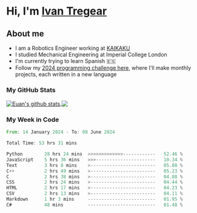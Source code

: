 # Hi, I'm [Ivan Tregear](https://www.linkedin.com/in/ivantregear/)

## About me

* I am a Robotics Engineer working at [KAIKAKU](https://github.com/KAIKAKU-AI)
* I studied Mechanical Engineering at Imperial College London
* I'm currently trying to learn Spanish :es:
* Follow my [2024 programming challenge here](https://github.com/ITregear?tab=repositories), where I'll make monthly projects, each written in a new language


### My GitHub Stats

<a href="#my-github-stats">
  <img align="center" src="https://github-readme-stats.vercel.app/api?username=itregear&count_private=true&show_icons=true&include_all_commits=true&theme=material-palenight" alt="Euan's github stats" />
</a>

<a href="#my-github-stats">
  <img align="center" src="https://github-readme-stats.vercel.app/api/top-langs/?username=itregear&layout=compact&theme=material-palenight" />
</a>

### My Week in Code
<!--START_SECTION:waka-->

```rust
From: 14 January 2024 - To: 08 June 2024

Total Time: 53 hrs 31 mins

Python        28 hrs 24 mins  >>>>>>>>>>>>>------------   52.46 %
JavaScript    5 hrs 36 mins   >>>----------------------   10.34 %
Text          3 hrs 8 mins    >------------------------   05.80 %
C++           2 hrs 49 mins   >------------------------   05.23 %
C             2 hrs 38 mins   >------------------------   04.88 %
CSS           2 hrs 24 mins   >------------------------   04.44 %
HTML          2 hrs 17 mins   >------------------------   04.23 %
CSV           2 hrs 13 mins   >------------------------   04.11 %
Markdown      1 hr 3 mins     -------------------------   01.95 %
C#            48 mins         -------------------------   01.48 %
```

<!--END_SECTION:waka-->

